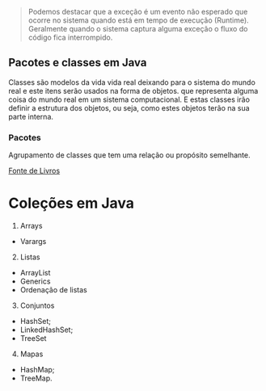 > Podemos destacar que a exceção é um evento não esperado que ocorre no sistema quando está em tempo de execução (Runtime). 
> Geralmente quando o sistema captura alguma exceção o fluxo do código fica interrompido.


## Pacotes e classes em Java 

Classes são modelos da vida vida real deixando para o sistema do mundo real e este itens serão usados na forma de objetos. que representa alguma coisa do mundo real em um sistema computacional. E estas classes irão definir a estrutura dos objetos, ou seja, como estes objetos terão na sua parte interna.

### Pacotes 
Agrupamento de classes que tem uma relação ou propósito semelhante.

[Fonte de Livros](https://glysns.gitbook.io/java-basico/sintaxe/variaveis)


# Coleções em Java
1. Arrays
  - Varargs
2. Listas
  - ArrayList
  - Generics
  - Ordenação de listas
3. Conjuntos
  - HashSet;
  - LinkedHashSet;
  - TreeSet
4. Mapas
  - HashMap;
  - TreeMap.

## 

